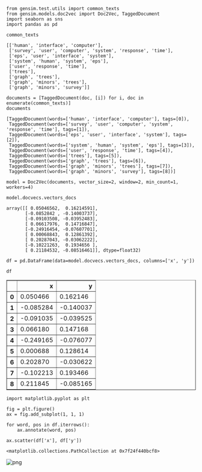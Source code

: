 ```
from gensim.test.utils import common_texts
from gensim.models.doc2vec import Doc2Vec, TaggedDocument
import seaborn as sns
import pandas as pd
```


```
common_texts
```




    [['human', 'interface', 'computer'],
     ['survey', 'user', 'computer', 'system', 'response', 'time'],
     ['eps', 'user', 'interface', 'system'],
     ['system', 'human', 'system', 'eps'],
     ['user', 'response', 'time'],
     ['trees'],
     ['graph', 'trees'],
     ['graph', 'minors', 'trees'],
     ['graph', 'minors', 'survey']]




```
documents = [TaggedDocument(doc, [i]) for i, doc in enumerate(common_texts)]
documents
```




    [TaggedDocument(words=['human', 'interface', 'computer'], tags=[0]),
     TaggedDocument(words=['survey', 'user', 'computer', 'system', 'response', 'time'], tags=[1]),
     TaggedDocument(words=['eps', 'user', 'interface', 'system'], tags=[2]),
     TaggedDocument(words=['system', 'human', 'system', 'eps'], tags=[3]),
     TaggedDocument(words=['user', 'response', 'time'], tags=[4]),
     TaggedDocument(words=['trees'], tags=[5]),
     TaggedDocument(words=['graph', 'trees'], tags=[6]),
     TaggedDocument(words=['graph', 'minors', 'trees'], tags=[7]),
     TaggedDocument(words=['graph', 'minors', 'survey'], tags=[8])]




```
model = Doc2Vec(documents, vector_size=2, window=2, min_count=1, workers=4)
```


```
model.docvecs.vectors_docs
```




    array([[ 0.05046562,  0.16214591],
           [-0.0852842 , -0.14003737],
           [-0.09103508, -0.03952483],
           [ 0.06617976,  0.14716847],
           [-0.24916454, -0.07607701],
           [ 0.00068843,  0.12861392],
           [ 0.20287043, -0.03062222],
           [-0.10221263,  0.1934656 ],
           [ 0.21184532, -0.08516461]], dtype=float32)




```
df = pd.DataFrame(data=model.docvecs.vectors_docs, columns=['x', 'y'])
```


```
df
```




<div>
<style scoped>
    .dataframe tbody tr th:only-of-type {
        vertical-align: middle;
    }

    .dataframe tbody tr th {
        vertical-align: top;
    }

    .dataframe thead th {
        text-align: right;
    }
</style>
<table border="1" class="dataframe">
  <thead>
    <tr style="text-align: right;">
      <th></th>
      <th>x</th>
      <th>y</th>
    </tr>
  </thead>
  <tbody>
    <tr>
      <th>0</th>
      <td>0.050466</td>
      <td>0.162146</td>
    </tr>
    <tr>
      <th>1</th>
      <td>-0.085284</td>
      <td>-0.140037</td>
    </tr>
    <tr>
      <th>2</th>
      <td>-0.091035</td>
      <td>-0.039525</td>
    </tr>
    <tr>
      <th>3</th>
      <td>0.066180</td>
      <td>0.147168</td>
    </tr>
    <tr>
      <th>4</th>
      <td>-0.249165</td>
      <td>-0.076077</td>
    </tr>
    <tr>
      <th>5</th>
      <td>0.000688</td>
      <td>0.128614</td>
    </tr>
    <tr>
      <th>6</th>
      <td>0.202870</td>
      <td>-0.030622</td>
    </tr>
    <tr>
      <th>7</th>
      <td>-0.102213</td>
      <td>0.193466</td>
    </tr>
    <tr>
      <th>8</th>
      <td>0.211845</td>
      <td>-0.085165</td>
    </tr>
  </tbody>
</table>
</div>




```
import matplotlib.pyplot as plt
```


```
fig = plt.figure()
ax = fig.add_subplot(1, 1, 1)

for word, pos in df.iterrows():
    ax.annotate(word, pos)

ax.scatter(df['x'], df['y'])
```




    <matplotlib.collections.PathCollection at 0x7f24f440bcf8>




![png](Doc2VecPoc_files/Doc2VecPoc_8_1.png)

